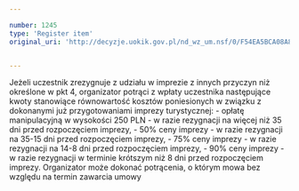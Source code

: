 ```yaml
---

number: 1245
type: 'Register item'
original_uri: 'http://decyzje.uokik.gov.pl/nd_wz_um.nsf/0/F54EA5BCA08A8D6CC125739A00289815?OpenDocument'


---
```


Jeżeli uczestnik zrezygnuje z udziału w imprezie z innych przyczyn niż określone w pkt 4, organizator potrąci z wpłaty uczestnika następujące kwoty stanowiące równowartość kosztów poniesionych w związku z dokonanymi już przygotowaniami imprezy turystycznej: - opłatę manipulacyjną w wysokości 250 PLN - w razie rezygnacji na więcej niż 35 dni przed rozpoczęciem imprezy, - 50% ceny imprezy - w razie rezygnacji na 35-15 dni przed rozpoczęciem imprezy, - 75% ceny imprezy - w razie rezygnacji na 14-8 dni przed rozpoczęciem imprezy, - 90% ceny imprezy - w razie rezygnacji w terminie krótszym niż 8 dni przed rozpoczęciem imprezy. Organizator może dokonać potrącenia, o którym mowa bez względu na termin zawarcia umowy
